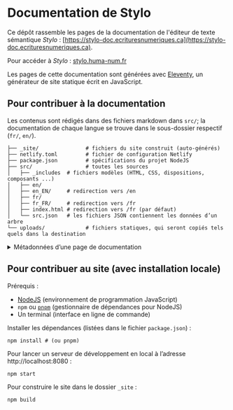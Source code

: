 # Documentation de Stylo

Ce dépôt rassemble les pages de la documentation de l'éditeur de texte sémantique _Stylo_ : [https://stylo-doc.ecrituresnumeriques.ca](https://stylo-doc.ecrituresnumeriques.ca).

Pour accéder à _Stylo_ : [stylo.huma-num.fr](https://stylo.huma-num.fr)

Les pages de cette documentation sont générées avec [Eleventy](https://www.11ty.dev/), un générateur de site statique écrit en JavaScript.

## Pour contribuer à la documentation

Les contenus sont rédigés dans des fichiers markdown dans `src/`;
la documentation de chaque langue se trouve dans le sous-dossier respectif (`fr/`, `en/`).

```
├── _site/               # fichiers du site construit (auto-générés)
├── netlify.toml         # fichier de configuration Netlify
├── package.json         # spécifications du projet NodeJS
├── src/                 # toutes les sources
│   ├── _includes  # fichiers modèles (HTML, CSS, dispositions, composants ...)
│   ├── en/
│   ├── en_EN/     # redirection vers /en
│   ├── fr/
│   ├── fr_FR/     # redirection vers /fr
│   ├── index.html # redirection vers /fr (par défaut)
│   └── src.json   # les fichiers JSON contiennent les données d’un arbre
└── uploads/             # fichiers statiques, qui seront copiés tels quels dans la destination
```

<details>
<summary>Métadonnées d’une page de documentation</summary>

- `title` : le titre doit figurer dans les métadonnées (préambule `front-matter`)
- `date` : on voudra généralement afficher la date de dernière modification. Avec Eleventy, qui est en mesure de récupérer la date du dernier commit du fichier (ou de lire sa date de création), il s’agit d’utiliser la valeur `"Last Modified"`. Il est aussi possible d’insérer une date fixe manuellement, ex. `2023-05-01`.
- `isHome` : s’il s’agit de la page d’accueil, on ajoutera la propriété `isHome` avec la valeur booléenne `true`.
- `useSideMenu` : pour masquer la barre latérale sur la page, on peut insérer la valeur booléenne `false`.

Exemple :
```yaml
---
title: "Titre de la page"
date: Last Modified
---
```
</details>

## Pour contribuer au site (avec installation locale)

Prérequis :

* [NodeJS](https://nodejs.org/fr) (environnement de programmation JavaScript)
* `npm` ou [`pnpm`](https://pnpm.io/) (gestionnaire de dépendances pour NodeJS)
* Un terminal (interface en ligne de commande)

Installer les dépendances (listées dans le fichier `package.json`) :

```shell
npm install # (ou pnpm)
```

Pour lancer un serveur de développement en local à l’adresse http://localhost:8080 :

```shell
npm start
```

Pour construire le site dans le dossier `_site` :

```shell
npm build
```
